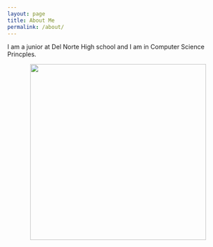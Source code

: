 ```yaml
---
layout: page
title: About Me
permalink: /about/
---
```


I am a junior at Del Norte High school and I am in Computer Science Princples. 

<p align="center">
    <img src="https://c.tenor.com/XmEgf6XjPRQAAAAM/skull.gif"
    width= "400" height= "400" />
</p>